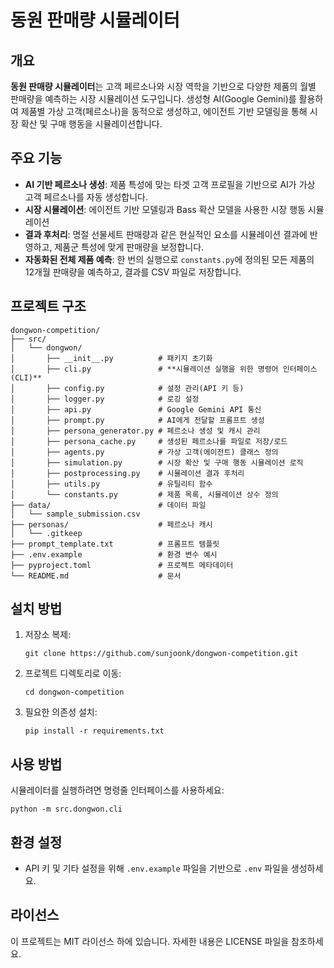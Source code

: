 # 동원 판매량 시뮬레이터

## 개요
**동원 판매량 시뮬레이터**는 고객 페르소나와 시장 역학을 기반으로 다양한 제품의 월별 판매량을 예측하는 시장 시뮬레이션 도구입니다. 생성형 AI(Google Gemini)를 활용하여 제품별 가상 고객(페르소나)을 동적으로 생성하고, 에이전트 기반 모델링을 통해 시장 확산 및 구매 행동을 시뮬레이션합니다.

## 주요 기능
- **AI 기반 페르소나 생성**: 제품 특성에 맞는 타겟 고객 프로필을 기반으로 AI가 가상 고객 페르소나를 자동 생성합니다.
- **시장 시뮬레이션**: 에이전트 기반 모델링과 Bass 확산 모델을 사용한 시장 행동 시뮬레이션
- **결과 후처리**: 명절 선물세트 판매량과 같은 현실적인 요소를 시뮬레이션 결과에 반영하고, 제품군 특성에 맞게 판매량을 보정합니다.
- **자동화된 전체 제품 예측**: 한 번의 실행으로 `constants.py`에 정의된 모든 제품의 12개월 판매량을 예측하고, 결과를 CSV 파일로 저장합니다.

## 프로젝트 구조
```
dongwon-competition/
├── src/
│   └── dongwon/
│       ├── __init__.py          # 패키지 초기화
│       ├── cli.py               # **시뮬레이션 실행을 위한 명령어 인터페이스(CLI)**
│       ├── config.py            # 설정 관리(API 키 등)
│       ├── logger.py            # 로깅 설정
│       ├── api.py               # Google Gemini API 통신
│       ├── prompt.py            # AI에게 전달할 프롬프트 생성
│       ├── persona_generator.py # 페르소나 생성 및 캐시 관리
│       ├── persona_cache.py     # 생성된 페르소나를 파일로 저장/로드
│       ├── agents.py            # 가상 고객(에이전트) 클래스 정의
│       ├── simulation.py        # 시장 확산 및 구매 행동 시뮬레이션 로직
│       ├── postprocessing.py    # 시뮬레이션 결과 후처리
│       ├── utils.py             # 유틸리티 함수
│       └── constants.py         # 제품 목록, 시뮬레이션 상수 정의
├── data/                        # 데이터 파일
│   └── sample_submission.csv
├── personas/                    # 페르소나 캐시
│   └── .gitkeep
├── prompt_template.txt          # 프롬프트 템플릿
├── .env.example                 # 환경 변수 예시
├── pyproject.toml               # 프로젝트 메타데이터
└── README.md                    # 문서
```

## 설치 방법
1. 저장소 복제:
   ```
   git clone https://github.com/sunjoonk/dongwon-competition.git
   ```
2. 프로젝트 디렉토리로 이동:
   ```
   cd dongwon-competition
   ```
3. 필요한 의존성 설치:
   ```
   pip install -r requirements.txt
   ```

## 사용 방법
시뮬레이터를 실행하려면 명령줄 인터페이스를 사용하세요:
```
python -m src.dongwon.cli
```

## 환경 설정
- API 키 및 기타 설정을 위해 `.env.example` 파일을 기반으로 `.env` 파일을 생성하세요.

## 라이선스
이 프로젝트는 MIT 라이선스 하에 있습니다. 자세한 내용은 LICENSE 파일을 참조하세요.
